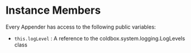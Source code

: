 # Instance Members

Every Appender has access to the following public variables:

* `this.logLevel` : A reference to the coldbox.system.logging.LogLevels class
